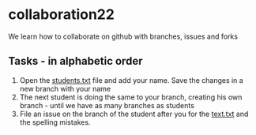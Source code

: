 # collaboration22

We learn how to collaborate on github with branches, issues and forks

## Tasks - in alphabetic order

1. Open the [students.txt](students.txt) file and add your name. Save the changes in a new branch with your name
2. The next student is doing the same to your branch, creating his own branch - until we have as many branches as students
3. File an issue on the branch of the student after you for the [text.txt](text.txt) and the spelling mistakes.
